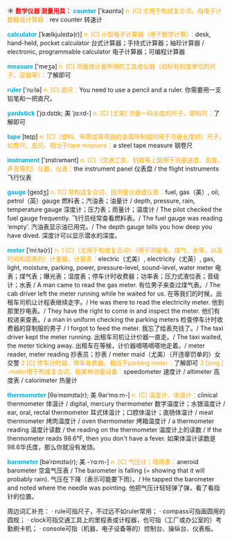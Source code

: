 ☀ <font color="red">**数学仪器 测量用具：**</font>
<font color="sky blue">**counter**</font> ['kaʊntə] 
<font color="orange">n. [C] 尤用于构成复合词，指电子计数器或计算器：</font>rev counter 转速计
           
<font color="sky blue">**calculator**</font> [ˈkælkjuleɪtə(r)]
<font color="orange">n. [C] 小型电子计算器（用于数学计算）：</font>desk, hand-held, pocket calculator 台式计算器；手持式计算器；袖珍计算器 / electronic, programmable calculator 电子计算器；可编程计算器

<font color="sky blue">**measure**</font> ['meӡə] 
<font color="orange">n. [C] 测量或计量所用的工具或仪器（如标有刻度单位的尺子、容器等）：</font>了解即可

<font color="sky blue">**ruler**</font> ['ru:lə] 
<font color="orange">n. [C] 直尺：</font>You need to use a pencil and a ruler. 你需要用一支铅笔和一把直尺。 
           
<font color="sky blue">**yardstick**</font> [ˈjɑ:dstɪk; 美 ˈjɑ:rd-]
<font color="orange">n. [C] [尤美] 测量一码长度的尺子，即码尺：</font>了解即可

<font color="sky blue">**tape**</font> [teɪp] 
<font color="orange">n. [C]（塑料、布质或易弯曲的金属所制成的用于测量长度的）尺子，如卷尺，皮尺。相当于tape measure：</font>a steel tape measure 钢卷尺

<font color="sky blue">**instrument**</font> ['ɪnstrəmənt] 
<font color="orange">n. [C]（交通工具、机器等上面用于测量速度、高度、声音等的）仪器，仪表：</font>the instrument panel 仪表盘 / the flight instruments 飞行仪表
           
<font color="sky blue">**gauge**</font> [geɪdʒ]
<font color="orange">n. [C] 常构成复合词，指测量仪器或仪表：</font>fuel, gas（美）, oil, petrol（英）gauge 燃料表；汽油表；油量计 / depth, pressure, rain, temperature gauge 深度计；压力表；雨量计；温度计 / The pilot checked the fuel gauge frequently. 飞行员经常查看燃料表。/ The fuel gauge was reading ‘empty’. 汽油表显示油已用完。/ The depth gauge tells you how deep you have dived. 深度计可以显示潜水的深度。
           
<font color="sky blue">**meter**</font> [ˈmi:tə(r)]
<font color="orange">n. 1 [C]（尤用于构成复合词）（用于测量电、煤气、水等，以及时间和距离的）计量器，计量表：</font>electric（尤美）, electricity（尤英）, gas, light, moisture, parking, power, pressure-level, sound-level, water meter 电表；煤气表；曝光表；湿度表；停车计时收费器；功率表；压力式液位表；音级计；水表 / A man came to read the gas meter. 有位男子来查过煤气表。/ The cab driver left the meter running while he waited for us. 在等我们的时候，出租车司机让计程表继续走字。/ He was there to read the electricity meter. 他到那里抄电表。/ They have the right to come in and inspect the meter. 他们有权进来查表。/ a man in uniform checking the parking meters 检查停车计时收费器的穿制服的男子 / I forgot to feed the meter. 我忘了给表充钱了。/ The taxi driver kept the meter running. 出租车司机让计价器一直走。/ The taxi waited, the meter ticking away. 出租车在等候，计价器嘀嗒嘀嗒地走着。/ meter reader, meter reading 抄表员；抄表 / meter maid（尤美）（开违章罚单的）女交警 <font color="orange">2 [C] 停车计时器、停车收费器。相当于parking meter：</font>了解即可 <font color="orange">3 [sing.] -meter用于构成复合词，指某种测量设备：</font>speedometer 速度计 / altimeter 高度表 / calorimeter 热量计
           
<font color="sky blue">**thermometer**</font> [θəˈmɒmɪtə(r); 美 θərˈmɑ:m-]
<font color="orange">n. [C] 温度计、体温计：</font>clinical thermometer 体温计 / digital, mercury thermometer 数字温度计；水银温度计 / ear, oral, rectal thermometer 耳式体温计；口腔体温计；直肠体温计 / meat thermometer 烤肉温度计 / oven thermometer 烤箱温度计 / a thermometer reading 温度计读数 / the reading on the thermometer 温度计上的读数 / If the thermometer reads 98.6°F, then you don't have a fever. 如果体温计读数是98.6华氏度，那么你就没有发烧。
           
<font color="sky blue">**barometer**</font> [bəˈrɒmɪtə(r); 美 -ˈrɑ:m-]
<font color="orange">n. [C] 气压计；晴雨表：</font>aneroid barometer 空盒气压表 / The barometer is falling (= showing that it will probably rain). 气压在下降（表示可能要下雨）。/ He tapped the barometer and noted where the needle was pointing. 他把气压计轻轻弹了弹，看了看指针的位置。

周边词汇补充：
· rule可指尺子，不过远不如ruler常用；
· compass可指画圆用的圆规；
· clock可指交通工具上的里程表或计程器，也可指（工厂或办公室的）考勤刷卡机；
· console可指（机器、电子设备等的）控制台、操纵台、仪表板。
